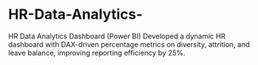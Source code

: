 # HR-Data-Analytics-
HR Data Analytics Dashboard (Power BI)
Developed a dynamic HR dashboard with DAX-driven percentage metrics on diversity, attrition, and leave balance, improving reporting efficiency by 25%.
